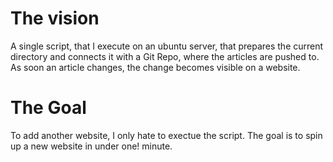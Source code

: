 The vision
==========

A single script, that I execute on an ubuntu server, that prepares the current directory
and connects it with a Git Repo, where the articles are pushed to. As soon an article 
changes, the change becomes visible on a website. 

The Goal
========

To add another website, I only hate to exectue the script. The goal is to spin up a new 
website in under one! minute.